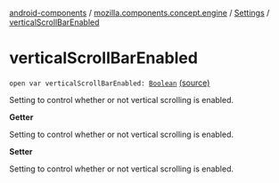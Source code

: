 [android-components](../../index.md) / [mozilla.components.concept.engine](../index.md) / [Settings](index.md) / [verticalScrollBarEnabled](./vertical-scroll-bar-enabled.md)

# verticalScrollBarEnabled

`open var verticalScrollBarEnabled: `[`Boolean`](https://kotlinlang.org/api/latest/jvm/stdlib/kotlin/-boolean/index.html) [(source)](https://github.com/mozilla-mobile/android-components/blob/master/components/concept/engine/src/main/java/mozilla/components/concept/engine/Settings.kt#L105)

Setting to control whether or not vertical scrolling is enabled.

**Getter**

Setting to control whether or not vertical scrolling is enabled.

**Setter**

Setting to control whether or not vertical scrolling is enabled.


